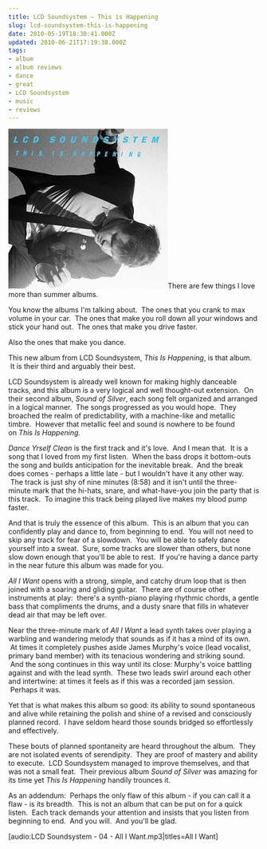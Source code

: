 ```yaml
---
title: LCD Soundsystem – This is Happening
slug: lcd-soundsystem-this-is-happening
date: 2010-05-19T18:30:41.000Z
updated: 2010-06-21T17:19:38.000Z
tags:
- album
- album reviews
- dance
- great
- LCD Soundsystem
- music
- reviews
---
```


<a href="http://www.amazon.com/gp/product/B003BEE0F8?ie=UTF8&amp;tag=harwol-20&amp;linkCode=as2&amp;camp=1789&amp;creative=9325&amp;creativeASIN=B003BEE0F8" target="_blank"><img class="alignleft size-full wp-image-291" title="This Is Happening" src="/images/posts/2010/05/This-Is-Happening.jpeg" alt="" width="320" height="320" /></a>There are few things I love more than summer albums.

You know the albums I'm talking about.  The ones that you crank to max volume in your car.  The ones that make you roll down all your windows and stick your hand out.  The ones that make you drive faster.

Also the ones that make you dance.

This new album from LCD Soundsystem, <em>This Is Happening</em>, is that album.  It is their third and arguably their best.

LCD Soundsystem is already well known for making highly danceable tracks, and this album is a very logical and well thought-out extension.  On their second album, <em>Sound of Silver</em>, each song felt organized and arranged in a logical manner.  The songs progressed as you would hope.  They broached the realm of predictability, with a machine-like and metallic timbre.  However that metallic feel and sound is nowhere to be found on <em>This Is Happening.</em>
<!--more-->
<em>Dance Yrself Clean</em> is the first track and it's love.  And I mean that.  It is a song that I loved from my first listen.  When the bass drops it bottom-outs the song and builds anticipation for the inevitable break.  And the break does comes - perhaps a little late - but I wouldn't have it any other way.  The track is just shy of nine minutes (8:58) and it isn't until the three-minute mark that the hi-hats, snare, and what-have-you join the party that is this track.  To imagine this track being played live makes my blood pump faster.

And that is truly the essence of this album.  This is an album that you can confidently play and dance to, from beginning to end.  You will not need to skip any track for fear of a slowdown.  You will be able to safely dance yourself into a sweat.  Sure, some tracks are slower than others, but none slow down enough that you'll be able to rest.  If you're having a dance party in the near future this album was made for you.

<em>All I Want</em> opens with a strong, simple, and catchy drum loop that is then joined with a soaring and gliding guitar.  There are of course other instruments at play:  there's a synth-piano playing rhythmic chords, a gentle bass that compliments the drums, and a dusty snare that fills in whatever dead air that may be left over.

Near the three-minute mark of <em>All I Want</em> a lead synth takes over playing a warbling and wandering melody that sounds as if it has a mind of its own.  At times it completely pushes aside James Murphy's voice (lead vocalist, primary band member) with its tenacious wondering and striking sound.  And the song continues in this way until its close: Murphy's voice battling against and with the lead synth.  These two leads swirl around each other and intertwine: at times it feels as if this was a recorded jam session.  Perhaps it was.

Yet that is what makes this album so good: its ability to sound spontaneous and alive while retaining the polish and shine of a revised and consciously planned record.  I have seldom heard those sounds bridged so effortlessly and effectively.

These bouts of planned spontaneity are heard throughout the album.  They are not isolated events of serendipity.  They are proof of mastery and ability to execute.  LCD Soundsystem managed to improve themselves, and that was not a small feat.  Their previous album <em>Sound of Silver</em> was amazing for its time yet <em>This Is Happening</em> handily trounces it.

As an addendum:  Perhaps the only flaw of this album - if you can call it a flaw - is its breadth.  This is not an album that can be put on for a quick listen.  Each track demands your attention and insists that you listen from beginning to end.  And you will.  And you'll be glad.

[audio:LCD Soundsystem - 04 - All I Want.mp3|titles=All I Want]

